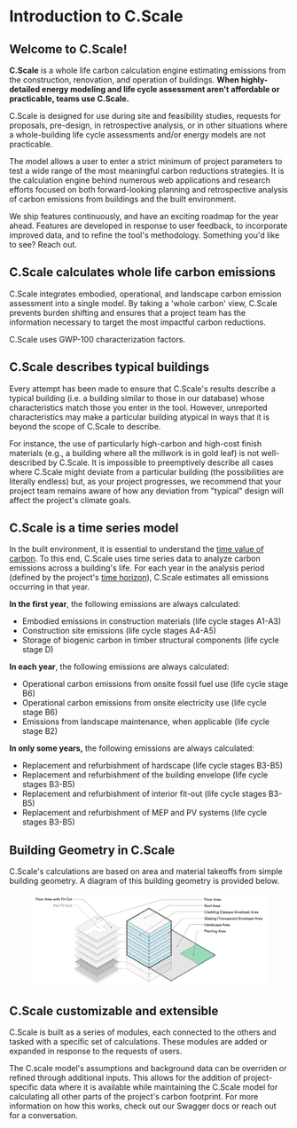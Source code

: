 # Introduction to C.Scale

## Welcome to C.Scale!

**C.Scale** is a whole life carbon calculation engine estimating emissions from the construction, renovation, and operation of buildings. **When highly-detailed energy modeling and life cycle assessment aren't affordable or practicable, teams use C.Scale.**

C.Scale is designed for use during site and feasibility studies, requests for proposals, pre-design, in retrospective analysis, or in other situations where a whole-building life cycle assessments and/or energy models are not practicable.&#x20;

The model allows a user to enter a strict minimum of project parameters to test a wide range of the most meaningful carbon reductions strategies. It is the calculation engine behind numerous web applications and research efforts focused on both forward-looking planning and retrospective analysis of carbon emissions from buildings and the built environment.

We ship features continuously, and have an exciting roadmap for the year ahead. Features are developed in response to user feedback, to incorporate improved data, and to refine the tool's methodology. Something you'd like to see? Reach out.&#x20;

## C.Scale calculates whole life carbon emissions

C.Scale integrates embodied, operational, and landscape carbon emission assessment into a single model. By taking a 'whole carbon' view, C.Scale prevents burden shifting and ensures that a project team has the information necessary to target the most impactful carbon reductions.

C.Scale uses GWP-100 characterization factors.

## C.Scale describes typical buildings

Every attempt has been made to ensure that C.Scale's results describe a typical building (i.e. a building similar to those in our database) whose characteristics match those you enter in the tool. However, unreported characteristics may make a particular building atypical in ways that it is beyond the scope of C.Scale to describe.&#x20;

For instance, the use of particularly high-carbon and high-cost finish materials (e.g., a building where all the millwork is in gold leaf) is not well-described by C.Scale. It is impossible to preemptively describe all cases where C.Scale might deviate from a particular building (the possibilities are literally endless) but, as your project progresses, we recommend that your project team remains aware of how any deviation from "typical" design will affect the project's climate goals.

## C.Scale is a time series model

In the built environment, it is essential to understand the [time value of carbon](https://carbonleadershipforum.org/the-time-value-of-carbon/). To this end, C.Scale uses time series data to analyze carbon emissions across a building's life. For each year in the analysis period (defined by the project's [time horizon](<README (1).md#time-horizon>)), C.Scale estimates all emissions occurring in that year.

**In the first year**, the following emissions are always calculated:

* Embodied emissions in construction materials (life cycle stages A1-A3)
* Construction site emissions (life cycle stages A4-A5)
* Storage of biogenic carbon in timber structural components (life cycle stage D)

**In each year**, the following emissions are always calculated:

* Operational carbon emissions from onsite fossil fuel use (life cycle stage B6)
* Operational carbon emissions from onsite electricity use (life cycle stage B6)
* Emissions from landscape maintenance, when applicable (life cycle stage B2)

**In only some years,** the following emissions are always calculated:

* Replacement and refurbishment of hardscape (life cycle stages B3-B5)
* Replacement and refurbishment of the building envelope (life cycle stages B3-B5)
* Replacement and refurbishment of interior fit-out (life cycle stages B3-B5)
* Replacement and refurbishment of MEP and PV systems (life cycle stages B3-B5)

## Building Geometry in C.Scale

C.Scale's calculations are based on area and material takeoffs from simple building geometry. A diagram of this building geometry is provided below.

<figure><img src=".gitbook/assets/Diagrams.png" alt=""><figcaption></figcaption></figure>

## C.Scale customizable and extensible

C.Scale is built as a series of modules, each connected to the others and tasked with a specific set of calculations. These modules are added or expanded in response to the requests of users.

The C.scale model's assumptions and background data can be overriden or refined through additional inputs. This allows for the addition of project-specific data where it is available while maintaining the C.Scale model for calculating all other parts of the project's carbon footprint. For more information on how this works, check out our Swagger docs or reach out for a conversation.
